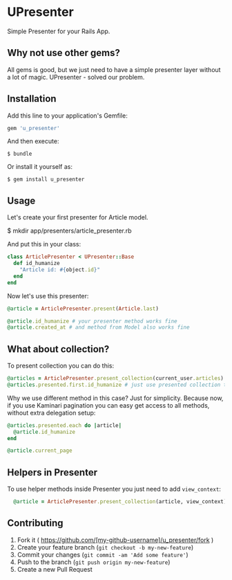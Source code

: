 # UPresenter

Simple Presenter for your Rails App.

## Why not use other gems?

All gems is good, but we just need to have a simple presenter layer without a lot of magic.
UPresenter - solved our problem.

## Installation

Add this line to your application's Gemfile:

```ruby
gem 'u_presenter'
```

And then execute:

    $ bundle

Or install it yourself as:

    $ gem install u_presenter

## Usage

Let's create your first presenter for Article model.

  $ mkdir app/presenters/article_presenter.rb

And put this in your class:

```ruby
class ArticlePresenter < UPresenter::Base
  def id_humanize
    "Article id: #{object.id}"
  end
end
```

Now let's use this presenter:

```ruby
@article = ArticlePresenter.present(Article.last)

@article.id_humanize # your presenter method works fine
@article.created_at # and method from Model also works fine
```

## What about collection?

To present collection you can do this:

```ruby
@articles = ArticlePresenter.present_collection(current_user.articles)
@articles.presented.first.id_humanize # just use presented collection to show record
```

Why we use different method in this case? Just for simplicity. Because now, if you use Kaminari
pagination you can easy get access to all methods, without extra delegation setup:

```ruby
@articles.presented.each do |article|
  @article.id_humanize
end

@article.current_page
```

## Helpers in Presenter

To use helper methods inside Presenter you just need to add `view_context`:

```ruby
  @article = ArticlePresenter.present_collection(article, view_context)
```

## Contributing

1. Fork it ( https://github.com/[my-github-username]/u_presenter/fork )
2. Create your feature branch (`git checkout -b my-new-feature`)
3. Commit your changes (`git commit -am 'Add some feature'`)
4. Push to the branch (`git push origin my-new-feature`)
5. Create a new Pull Request
